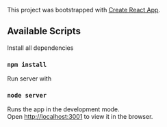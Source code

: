 This project was bootstrapped with [Create React App](https://github.com/facebook/create-react-app).

## Available Scripts

Install all dependencies

### `npm install`

Run server with

### `node server`

Runs the app in the development mode.<br />
Open [http://localhost:3001](http://localhost:3001) to view it in the browser.

